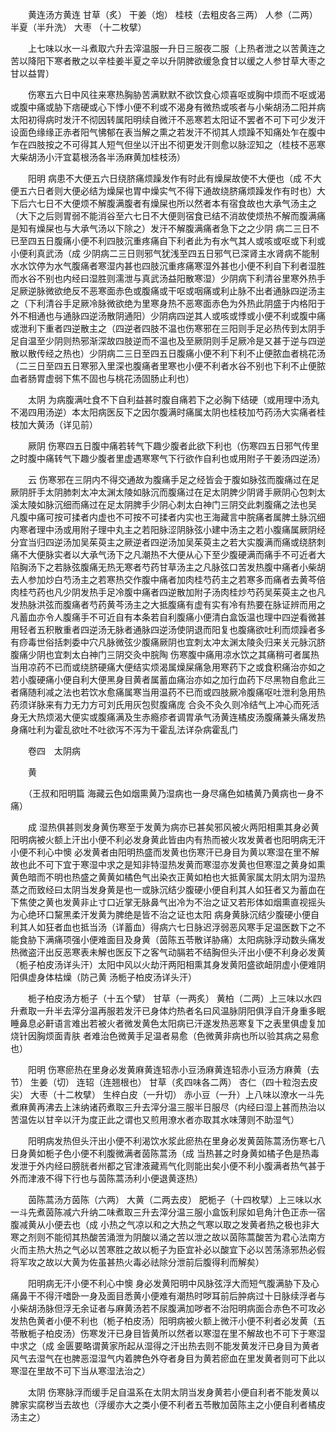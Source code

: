 <!-- { "loadSidebar": true } -->
　　黄连汤方黄连 甘草（炙） 干姜（炮） 桂枝（去粗皮各三两） 人参（二两） 半夏（半升洗） 大枣 （十二枚擘）

　　上七味以水一斗煮取六升去滓温服一升日三服夜二服（上热者泄之以苦黄连之苦以降阳下寒者散之以辛桂姜半夏之辛以升阴脾欲缓急食甘以缓之人参甘草大枣之甘以益胃）

　　伤寒五六日中风往来寒热胸胁苦满默默不欲饮食心烦喜呕或胸中烦而不呕或渴或腹中痛或胁下痞硬或心下悸小便不利或不渴身有微热或咳者与小柴胡汤二阳并病太阳初得病时发汗不彻因转属阳明续自微汗不恶寒若太阳证不罢者不可下可少发汗设面色缘缘正赤者阳气怫郁在表当解之熏之若发汗不彻其人烦躁不知痛处乍在腹中乍在四肢按之不可得其人短气但坐以汗出不彻更发汗则愈以脉涩知之（桂枝不恶寒大柴胡汤小汗宜葛根汤各半汤麻黄加桂枝汤）

　　阳明 病患不大便五六日绕脐痛烦躁发作有时此有燥屎故使不大便也（成 不大便五六日者则大便必结为燥屎也胃中燥实气不得下通故绕脐痛烦躁发作有时也）大下后六七日不大便烦不解腹满腹者有燥屎也所以然者本有宿食故也大承气汤主之（大下之后则胃弱不能消谷至六七日不大便则宿食已结不消故使烦热不解而腹满痛是知有燥屎也与大承气汤以下除之）发汗不解腹满痛者急下之之少阴 病二三日不已至四五日腹痛小便不利四肢沉重疼痛自下利者此为有水气其人或咳或呕或下利或小便利真武汤（成 少阴病二三日则邪气犹浅至四五日邪气已深肾主水肾病不能制水水饮停为水气腹痛者寒湿内甚也四肢沉重疼痛寒湿外甚也小便不利自下利者湿胜而水谷不别也内经曰湿胜则濡泄与真武汤益阳散寒湿）少阴病下利清谷里寒外热手足厥逆脉微欲绝反不恶寒面赤色或腹痛或干呕或咽痛或利止脉不出者通脉四逆汤主之（下利清谷手足厥冷脉微欲绝为里寒身热不恶寒面赤色为外热此阴盛于内格阳于外不相通也与通脉四逆汤散阴通阳）少阴病四逆其人或咳或悸或小便不利或腹中痛或泄利下重者四逆散主之（四逆者四肢不温也伤寒邪在三阳则手足必热传到太阴手足自温至少阴则热邪渐深故四肢逆而不温也及至厥阴则手足厥冷是又甚于逆与四逆散以散传经之热也）少阴病二三日至四五日腹痛小便不利下利不止便脓血者桃花汤（二三日至四五日寒邪入里深也腹痛者里寒也小便不利者水谷不别也下利不止便脓血者肠胃虚弱下焦不固也与桃花汤固肠止利也）

　　太阴 为病腹满吐食不下自利益甚时腹自痛若下之必胸下结硬（或用理中汤丸不渴四用汤逆）本太阳病医反下之因尔腹满时痛属太阴也桂枝加芍药汤大实痛者桂枝加大黄汤（详见前）

　　厥阴 伤寒四五日腹中痛若转气下趣少腹者此欲下利也（伤寒四五日邪气传里之时腹中痛转气下趣少腹者里虚遇寒寒气下行欲作自利也或用附子干姜汤四逆汤）

　　云 伤寒邪在三阴内不得交通故为腹痛手足之经皆会于腹如脉弦而腹痛过在足厥阴肝手太阴肺刺太冲太渊太陵如脉沉而腹痛过在足太阴脾少阴肾手厥阴心包刺太溪太陵如脉沉细而痛过在足太阴脾手少阴心刺太白神门三阴交此刺腹痛之法也吴 凡腹中痛可按可揉者内虚也不可按不可揉者内实也王海藏言中脘痛者属脾土脉沉细内寒者理中汤或用附子理中丸主之若阳脉涩阴脉弦小建中汤主之若小腹痛属厥阴经分宜当归四逆汤加吴茱萸主之厥逆者四逆汤加吴茱萸主之若大实腹满而痛或绕脐刺痛不大便脉实者以大承气汤下之凡潮热不大便从心下至少腹硬满而痛手不可近者大陷胸汤下之若脉弦腹痛无热无寒者芍药甘草汤主之凡脉弦口苦发热腹中痛者小柴胡去人参加炒白芍汤主之若寒热交作腹中痛者加肉桂芍药主之若寒多而痛者去黄芩倍肉桂芍药也凡少阴发热手足冷腹中痛者四逆散加附子汤肉桂炒芍药吴茱萸主之也凡发热脉洪弦而腹痛者芍药黄芩汤主之大抵腹痛有虚有实有冷有热要在脉证辨而用之凡蓄血亦令人腹痛手不可近自有本条若自利腹痛小便清白盒饭温也理中四逆看微甚用轻者五积散重者四逆汤无脉者通脉四逆汤使阴退而阳复也腹痛欲吐利而烦躁者多有痧毒世俗括刺委中穴凡脉微弦少腹痛厥阴也宜刺太冲太渊太陵灸归来关元脉沉脐腹痛少阴也宜刺太白神门三阴交灸中脘陶 伤寒腹中痛用凉水饮之其痛稍可者属热当用凉药不已而或绕脐硬痛大便结实烦渴属燥屎痛急用寒药下之或食积痛治亦如之若小腹硬痛小便自利大便黑身目黄者属蓄血痛治亦如之加行血药下尽黑物自愈此三者痛随利减之法也若饮水愈痛属寒当用温药不已而或四肢厥冷腹痛呕吐泄利急用热药须详脉来有力无力方可刘氏用灰包熨腹痛庞 合灸不灸久则冷结气上冲心而死活 身无大热烦渴大便实或腹痛满及生赤瘾疹者调胃承气汤黄连橘皮汤腹痛兼头痛发热身痛吐利为霍乱欲吐不吐欲泻不泻为干霍乱法详杂病霍乱门

　　卷四　太阴病

　　黄

　　（王叔和阳明篇 海藏云色如烟熏黄乃湿病也一身尽痛色如橘黄乃黄病也一身不痛）

　　成 湿热俱甚则发身黄伤寒至于发黄为病亦已甚矣邪风被火两阳相熏其身必黄阳明病被火额上汗出小便不利必发身黄此皆由内有热而被火攻发黄者也阳明病无汗小便不利心中懊 必发黄者由阳明热盛而发黄也伤寒汗已身目为黄以寒湿在里不解故也此不可下宜于寒湿中求之是知非特湿热发黄而寒湿亦发黄也但寒湿之黄身如熏黄色暗而不明也热盛之黄黄如橘色气出染衣正黄如柏也大抵黄家属太阴太阴为湿热蒸之而致经曰太阴当发身黄是也一或脉沉结少腹硬小便自利其人如狂者又为蓄血在下焦使之黄也发黄非止寸口近掌无脉鼻气出冷为不治之证又若形体如烟熏直视摇头为心绝环口黧黑柔汗发黄为脾绝是皆不治之证也太阳 病身黄脉沉结少腹硬小便自利其人如狂者血也抵当汤（详蓄血）得病六七日脉迟浮弱恶风寒手足温医数下之不能食胁下满痛项强小便难面目及身黄（茵陈五苓散详胁痛）太阳病脉浮动数头痛发热微盗汗出反恶寒表未解也医反下之客气动膈若不结胸但头汗出小便不利身必发黄（栀子柏皮汤详头汗）太阳中风以火劫汗两阳相熏其身发黄阳盛欲衄阴虚小便难阴阳俱虚身体枯燥（防己黄 汤栀子柏皮汤详头汗）

　　栀子柏皮汤方栀子（十五个擘） 甘草（一两炙） 黄柏（二两）上三味以水四升煮取一升半去滓分温再服若发汗已身体灼热者名曰风温脉阴阳俱浮自汗身重多眠睡鼻息必鼾语言难出若被火者微发黄色太阳病已汗遂发热恶寒复下之表里俱虚复加烧针因胸烦面青肤 者难治色微黄手足温者易愈（色微黄非病也所以验其病之易愈也）

　　阳明 伤寒瘀热在里身必发黄麻黄连轺赤小豆汤麻黄连轺赤小豆汤方麻黄（去节） 生姜（切） 连轺（连翘根也） 甘草（炙四味各二两） 杏仁（四十粒泡去皮尖） 大枣（十二枚擘） 生梓白皮（一升切） 赤小豆（一升）上八味以潦水一斗先煮麻黄再沸去上沫纳诸药煮取三升去滓分温三服半日服尽（内经曰湿上甚而热治以苦温佐以甘辛以汗为度正此之谓也又煎用潦水者亦取其水味薄则不助湿气）

　　阳明病发热但头汗出小便不利渴饮水浆此瘀热在里身必发黄茵陈蒿汤伤寒七八日身黄如栀子色小便不利腹微满者茵陈蒿汤（成 当热甚之时身黄如橘子色是热毒发泄于外内经曰膀胱者州都之官津液藏焉气化则能出矣小便不利小腹满者热气甚于外而津液不得下行也与茵陈蒿汤利小便退黄逐热）

　　茵陈蒿汤方茵陈（六两） 大黄（二两去皮） 肥栀子（十四枚擘）上三味以水一斗先煮茵陈减六升纳二味煮取三升去滓分温三服小盒饭利尿如皂角汁色正赤一宿腹减黄从小便去也（成 小热之气凉以和之大热之气寒以取之发黄者热之极也非大寒之剂则不能彻其热酸苦涌泄为阴酸以涌之苦以泄之故以茵陈蒿酸苦为君心法南方火而主热大热之气必以苦寒胜之故以栀子为臣宜补必以酸宜下必以苦荡涤邪热必假将军攻之故以大黄为佐虽甚热火毒必祛除分泄前后腹得利而解矣）

　　阳明病无汗小便不利心中懊 身必发黄阳明中风脉弦浮大而短气腹满胁下及心痛鼻干不得汗嗜卧一身及面目悉黄小便难有潮热时哕耳前后肿病过十日脉续浮者与小柴胡汤脉但浮无余证者与麻黄汤若不尿腹满加哕者不治阳明病面合赤色不可攻必发热色黄者小便不利也（栀子柏皮汤）阳明病被火额上微汗小便不利者必发黄（五苓散栀子柏皮汤）伤寒发汗已身目皆黄所以然者以寒湿在里不解故也不可下于寒湿中求之（成 金匮要略谓黄家所起从湿得之汗出热去则不能发黄发汗已身目为黄者风气去湿气在也脾恶湿湿气内着脾色外夺者身目为黄若瘀血在里发黄者则可下此以寒湿在里故不可下当从寒湿法治之）

　　太阴 伤寒脉浮而缓手足自温系在太阴太阴当发身黄若小便自利者不能发黄以脾家实腐秽当去故也（浮缓亦大之类小便不利者五苓散加茵陈主之小便自利者橘皮汤主之）

